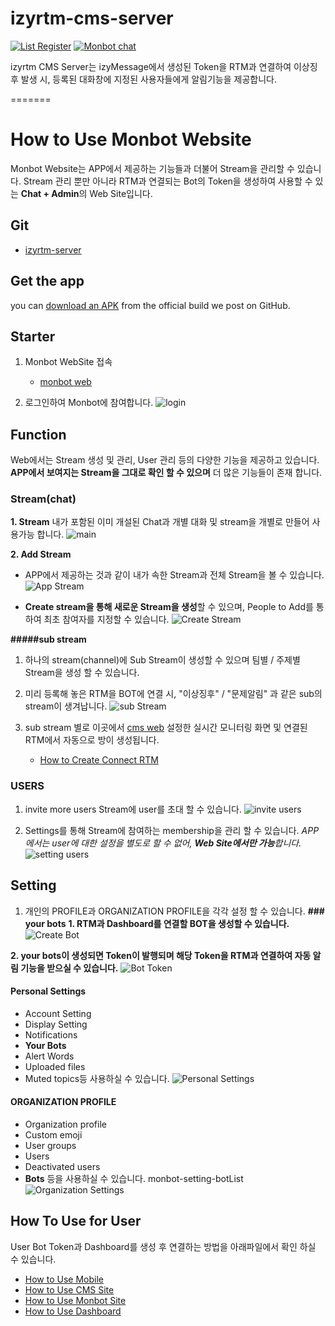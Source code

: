 # izyrtm-cms-server

[![List Register](hhttp://localhost:8088/rtmList)](http://localhost:8088/rtmInsert)
[![Monbot chat](https://img.shields.io/badge/zulip-join_chat-brightgreen.svg)](https://monbot.hopto.org/#)

izyrtm CMS Server는 izyMessage에서 생성된 Token을 RTM과 연결하여 이상징후 발생 시, 등록된 대화창에 지정된 사용자들에게 알림기능을 제공합니다. 

=======
# How to Use Monbot Website

Monbot Website는 APP에서 제공하는 기능들과 더불어 Stream을 관리할 수 있습니다.
Stream 관리 뿐만 아니라 RTM과 연결되는 Bot의 Token을 생성하여 사용할 수 있는 **Chat + Admin**의 Web Site입니다.

## Git
  * [izyrtm-server](https://github.com/izyrtm/izyrtm-server)

## Get the app

you can [download an
    APK](https://github.com/zulip/zulip-mobile/releases/latest)
    from the official build we post on GitHub.

## Starter
  1. Monbot WebSite 접속 
     * [monbot web](https://monbot.hopto.org/login/#)

  2. 로그인하여 Monbot에 참여합니다.
     ![login](https://github.com/izyrtm/izyrtm-cms-server/blob/master/docs/image/monbotWebsite/monbot-login.png)

## Function
 Web에서는 Stream 생성 및 관리, User 관리 등의 다양한 기능을 제공하고 있습니다.
 **APP에서 보여지는 Stream을 그대로 확인 할 수 있으며** 더 많은 기능들이 존재
 합니다.

### Stream(chat)
  **1. Stream**
   내가 포함된 이미 개설된 Chat과 개별 대화 및 stream을 개별로 만들어 사용가능    합니다.
    ![main](https://github.com/izyrtm/izyrtm-cms-server/blob/master/docs/image/monbotWebsite/monbot-main.png)

  **2. Add Stream**
   - APP에서 제공하는 것과 같이 내가 속한 Stream과 전체 Stream을 볼 수 있습니다.
     ![App Stream](https://github.com/izyrtm/izyrtm-cms-server/blob/master/docs/image/monbotWebsite/monbot-addstream.png)

   - **Create stream을 통해 새로운 Stream을 생성**할 수 있으며, People to Add를 통하여 최초 참여자를 지정할 수 있습니다.
     ![Create Stream](https://github.com/izyrtm/izyrtm-cms-server/blob/master/docs/image/monbotWebsite/monbot-createstream.png)

 **#####sub stream**
  1. 하나의 stream(channel)에 Sub Stream이 생성할 수 있으며 팀별 / 주제별 
     Stream을 생성 할 수 있습니다.
  
  2. 미리 등록해 놓은 RTM을 BOT에 연결 시, "이상징후" / "문제알림" 과 같은 sub의 stream이 생겨납니다.
      ![sub Stream](https://github.com/izyrtm/izyrtm-cms-server/blob/master/docs/image/monbotWebsite/monbot-substream.png)

  3. sub stream 별로 이곳에서 [cms web](http://localhost:8088/main)  설정한 실시간 모니터링 화면 및 연결된 RTM에서 자동으로 방이 생성됩니다. 
     * [How to Create Connect RTM](https://github.com/izyrtm/izyrtm-cms-server/blob/master/docs/howto/izyrtm-cms(Website).md)


### USERS
  1. invite more users
     Stream에 user를 초대 할 수 있습니다.
     ![invite users](https://github.com/izyrtm/izyrtm-cms-server/blob/master/docs/image/monbotWebsite/monbot-inviteusers.png)

  2. Settings를 통해 Stream에 참여하는 membership을 관리 할 수 있습니다.
     *APP에서는 user에 대한 설정을 별도로 할 수 없어, **Web Site에서만 가능**합니다.*
     ![setting users](https://github.com/izyrtm/izyrtm-cms-server/blob/master/docs/image/monbotWebsite/monbot-settinguser.png)

## Setting
  1. 개인의 PROFILE과 ORGANIZATION PROFILE을 각각 설정 할 수 있습니다.
 **### your bots**
   **1. RTM과 Dashboard를 연결할 BOT을 생성할 수 있습니다.**
     ![Create Bot](https://github.com/izyrtm/izyrtm-cms-server/blob/master/docs/image/monbotWebsite/monbot-setting-createbot.png)

   **2. your bots이 생성되면 Token이 발행되며 해당 Token을 RTM과 연결하여 자동 알림 기능을 받으실 수 있습니다.**
    ![Bot Token](https://github.com/izyrtm/izyrtm-cms-server/blob/master/docs/image/monbotWebsite/monbot-setting-bottoken.png)

 #### Personal Settings
   - Account Setting
   - Display Setting
   - Notifications
   - **Your Bots**
   - Alert Words
   - Uploaded files
   - Muted topics등 사용하실 수 있습니다.
    ![Personal Settings](https://github.com/izyrtm/izyrtm-cms-server/blob/master/docs/image/monbotWebsite/monbot-setting-profile.png)

 #### ORGANIZATION PROFILE
   - Organization profile
   - Custom emoji
   - User groups
   - Users
   - Deactivated users
   - **Bots**
     등을 사용하실 수 있습니다.
     monbot-setting-botList
      ![Organization Settings](https://github.com/izyrtm/izyrtm-cms-server/blob/master/docs/image/monbotWebsite/monbot-setting-botList.png)

## How To Use for User
User Bot Token과 Dashboard를 생성 후 연결하는 방법을 아래파일에서 확인 하실 수 있습니다.
 * [How to Use Mobile](https://github.com/izyrtm/izyrtm-cms-server/blob/master/docs/howto/izyrtm-chat(mobile).md)
 * [How to Use CMS Site](https://github.com/izyrtm/izyrtm-cms-server/blob/master/docs/howto/izyrtm-cms(Website).md)
 * [How to Use Monbot Site](https://github.com/izyrtm/izyrtm-cms-server/blob/master/docs/howto/izyrtm-server(Monbot).md)
 * [How to Use Dashboard](https://github.com/izyrtm/izyrtm-cms-server/blob/master/docs/howto/izyrtm-server(dashboard).md)
